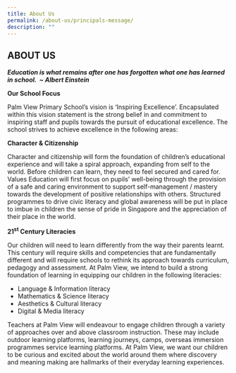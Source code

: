 ```yaml
---
title: About Us
permalink: /about-us/principals-message/
description: ""
---
```


## ABOUT US

**_Education is what remains after one has forgotten what one has learned in school.  ~ Albert Einstein_**

**Our School Focus**

Palm View Primary School’s vision is ‘Inspiring Excellence’. Encapsulated within this vision statement is the strong belief in and commitment to inspiring staff and pupils towards the pursuit of educational excellence. The school strives to achieve excellence in the following areas:

**Character & Citizenship**

Character and citizenship will form the foundation of children’s educational experience and will take a spiral approach, expanding from self to the world. Before children can learn, they need to feel secured and cared for. Values Education will first focus on pupils’ well-being through the provision of a safe and caring environment to support self-management / mastery towards the development of positive relationships with others. Structured programmes to drive civic literacy and global awareness will be put in place to imbue in children the sense of pride in Singapore and the appreciation of their place in the world.

**21<sup>st</sup> Century Literacies**

Our children will need to learn differently from the way their parents learnt. This century will require skills and competencies that are fundamentally different and will require schools to rethink its approach towards curriculum, pedagogy and assessment. At Palm View, we intend to build a strong foundation of learning in equipping our children in the following literacies:

*   Language & Information literacy
*   Mathematics & Science literacy
*   Aesthetics & Cultural literacy
*   Digital & Media literacy

Teachers at Palm View will endeavour to engage children through a variety of approaches over and above classroom instruction. These may include outdoor learning platforms, learning journeys, camps, overseas immersion programmes service learning platforms. At Palm View, we want our children to be curious and excited about the world around them where discovery and meaning making are hallmarks of their everyday learning experiences.